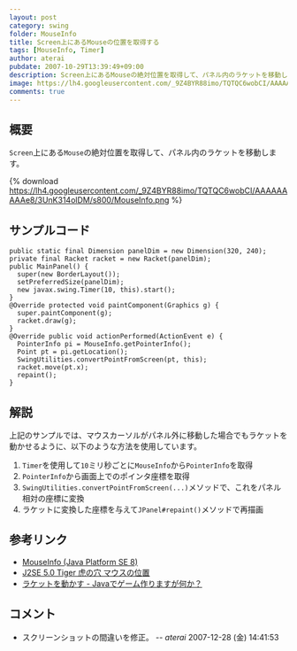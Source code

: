 ```yaml
---
layout: post
category: swing
folder: MouseInfo
title: Screen上にあるMouseの位置を取得する
tags: [MouseInfo, Timer]
author: aterai
pubdate: 2007-10-29T13:39:49+09:00
description: Screen上にあるMouseの絶対位置を取得して、パネル内のラケットを移動します。
image: https://lh4.googleusercontent.com/_9Z4BYR88imo/TQTQC6wobCI/AAAAAAAAAe8/3UnK314olDM/s800/MouseInfo.png
comments: true
---
```

## 概要
`Screen`上にある`Mouse`の絶対位置を取得して、パネル内のラケットを移動します。

{% download https://lh4.googleusercontent.com/_9Z4BYR88imo/TQTQC6wobCI/AAAAAAAAAe8/3UnK314olDM/s800/MouseInfo.png %}

## サンプルコード
<pre class="prettyprint"><code>public static final Dimension panelDim = new Dimension(320, 240);
private final Racket racket = new Racket(panelDim);
public MainPanel() {
  super(new BorderLayout());
  setPreferredSize(panelDim);
  new javax.swing.Timer(10, this).start();
}
@Override protected void paintComponent(Graphics g) {
  super.paintComponent(g);
  racket.draw(g);
}
@Override public void actionPerformed(ActionEvent e) {
  PointerInfo pi = MouseInfo.getPointerInfo();
  Point pt = pi.getLocation();
  SwingUtilities.convertPointFromScreen(pt, this);
  racket.move(pt.x);
  repaint();
}
</code></pre>

## 解説
上記のサンプルでは、マウスカーソルがパネル外に移動した場合でもラケットを動かせるように、以下のような方法を使用しています。

1. `Timer`を使用して`10`ミリ秒ごとに`MouseInfo`から`PointerInfo`を取得
1. `PointerInfo`から画面上でのポインタ座標を取得
1. `SwingUtilities.convertPointFromScreen(...)`メソッドで、これをパネル相対の座標に変換
1. ラケットに変換した座標を与えて`JPanel#repaint()`メソッドで再描画

## 参考リンク
- [MouseInfo (Java Platform SE 8)](https://docs.oracle.com/javase/jp/8/docs/api/java/awt/MouseInfo.html)
- [J2SE 5.0 Tiger 虎の穴 マウスの位置](http://www.javainthebox.net/laboratory/J2SE1.5/GUI/MouseLocation/MouseLocation.html)
- [ラケットを動かす - Javaでゲーム作りますが何か？](http://d.hatena.ne.jp/aidiary/20070601/1251545490)

<!-- dummy comment line for breaking list -->

## コメント
- スクリーンショットの間違いを修正。 -- *aterai* 2007-12-28 (金) 14:41:53

<!-- dummy comment line for breaking list -->
